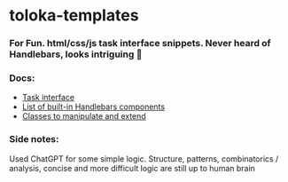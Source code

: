 # toloka-templates

### For Fun. html/css/js task interface snippets. Never heard of Handlebars, looks intriguing 🚐


### Docs:

* [Task interface](https://toloka.ai/docs/guide/spec/)
* [List of built-in Handlebars components](https://toloka.ai/docs/guide/t-components/)
* [Classes to manipulate and extend](https://toloka.ai/docs/guide/spec-advanced/)

### Side notes:
Used ChatGPT for some simple logic. Structure, patterns, combinatorics / analysis, concise and more difficult logic are still up to human brain
